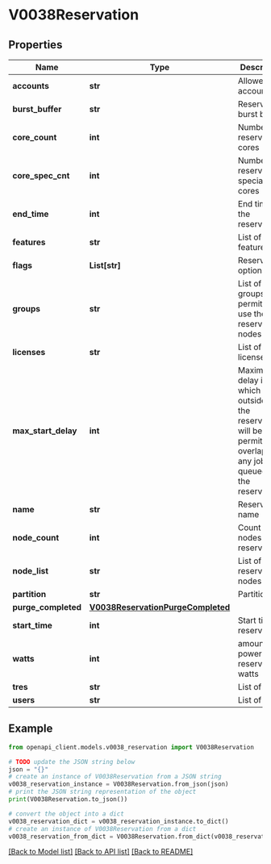 # V0038Reservation


## Properties

Name | Type | Description | Notes
------------ | ------------- | ------------- | -------------
**accounts** | **str** | Allowed accounts | [optional] 
**burst_buffer** | **str** | Reserved burst buffer | [optional] 
**core_count** | **int** | Number of reserved cores | [optional] 
**core_spec_cnt** | **int** | Number of reserved specialized cores | [optional] 
**end_time** | **int** | End time of the reservation | [optional] 
**features** | **str** | List of features | [optional] 
**flags** | **List[str]** | Reservation options | [optional] 
**groups** | **str** | List of groups permitted to use the reserved nodes | [optional] 
**licenses** | **str** | List of licenses | [optional] 
**max_start_delay** | **int** | Maximum delay in which jobs outside of the reservation will be permitted to overlap once any jobs are queued for the reservation | [optional] 
**name** | **str** | Reservationn name | [optional] 
**node_count** | **int** | Count of nodes reserved | [optional] 
**node_list** | **str** | List of reserved nodes | [optional] 
**partition** | **str** | Partition | [optional] 
**purge_completed** | [**V0038ReservationPurgeCompleted**](V0038ReservationPurgeCompleted.md) |  | [optional] 
**start_time** | **int** | Start time of reservation | [optional] 
**watts** | **int** | amount of power to reserve in watts | [optional] 
**tres** | **str** | List of TRES | [optional] 
**users** | **str** | List of users | [optional] 

## Example

```python
from openapi_client.models.v0038_reservation import V0038Reservation

# TODO update the JSON string below
json = "{}"
# create an instance of V0038Reservation from a JSON string
v0038_reservation_instance = V0038Reservation.from_json(json)
# print the JSON string representation of the object
print(V0038Reservation.to_json())

# convert the object into a dict
v0038_reservation_dict = v0038_reservation_instance.to_dict()
# create an instance of V0038Reservation from a dict
v0038_reservation_from_dict = V0038Reservation.from_dict(v0038_reservation_dict)
```
[[Back to Model list]](../README.md#documentation-for-models) [[Back to API list]](../README.md#documentation-for-api-endpoints) [[Back to README]](../README.md)


